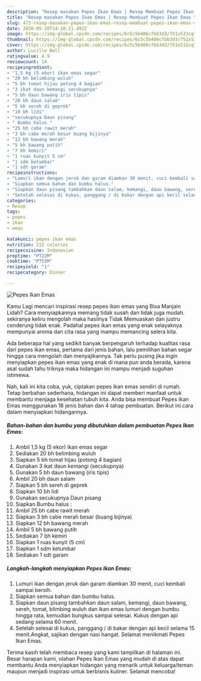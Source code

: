 ```yaml
---
description: "Resep masakan Pepes Ikan Emas | Resep Membuat Pepes Ikan Emas Yang Enak Dan Mudah"
title: "Resep masakan Pepes Ikan Emas | Resep Membuat Pepes Ikan Emas Yang Enak Dan Mudah"
slug: 473-resep-masakan-pepes-ikan-emas-resep-membuat-pepes-ikan-emas-yang-enak-dan-mudah
date: 2020-05-10T14:10:21.492Z
image: https://img-global.cpcdn.com/recipes/6c5c5b406cfbb3d3/751x532cq70/pepes-ikan-emas-foto-resep-utama.jpg
thumbnail: https://img-global.cpcdn.com/recipes/6c5c5b406cfbb3d3/751x532cq70/pepes-ikan-emas-foto-resep-utama.jpg
cover: https://img-global.cpcdn.com/recipes/6c5c5b406cfbb3d3/751x532cq70/pepes-ikan-emas-foto-resep-utama.jpg
author: Lucille Bell
ratingvalue: 4.9
reviewcount: 14
recipeingredient:
- "1,5 kg (5 ekor) ikan emas segar"
- "20 bh belimbing wuluh"
- "5 bh tomat hijau potong 4 bagian"
- "3 ikat daun kemangi secukupnya"
- "5 bh daun bawang iris tipis"
- "20 bh daun salam"
- "5 bh sereh di geprek"
- "10 bh lidi"
- "secukupnya Daun pisang"
- " Bumbu halus "
- "25 bh cabe rawit merah"
- "3 bh cabe merah besar buang bijinya"
- "12 bh bawang merah"
- "5 bh bawang putih"
- "7 bh kemiri"
- "1 ruas kunyit 5 cm"
- "1 sdm ketumbar"
- "1 sdt garam"
recipeinstructions:
- "Lumuri ikan dengan jeruk dan garam diamkan 30 menit, cuci kembali sampai bersih."
- "Siapkan semua bahan dan bumbu halus."
- "Siapkan daun pisang tambahkan daun salam, kemangi, daun bawang, sereh, tomat, blimbing wuluh dan ikan emas lumuri dengan bumbu hingga rata, kemudian bungkus sampai selesai. Kukus dengan api sedang selama 60 menit."
- "Setelah selesai di kukus, panggang / di bakar dengan api kecil selama 15 menit.Angkat, sajikan dengan nasi hangat. Selamat menikmati Pepes Ikan Emas."
categories:
- Resep
tags:
- pepes
- ikan
- emas

katakunci: pepes ikan emas 
nutrition: 212 calories
recipecuisine: Indonesian
preptime: "PT22M"
cooktime: "PT55M"
recipeyield: "1"
recipecategory: Dinner

---
```



![Pepes Ikan Emas](https://img-global.cpcdn.com/recipes/6c5c5b406cfbb3d3/751x532cq70/pepes-ikan-emas-foto-resep-utama.jpg)

Kamu Lagi mencari inspirasi resep pepes ikan emas yang Bisa Manjain Lidah? Cara menyiapkannya memang tidak susah dan tidak juga mudah. sekiranya keliru mengolah maka hasilnya Tidak Memuaskan dan justru cenderung tidak enak. Padahal pepes ikan emas yang enak selayaknya mempunyai aroma dan cita rasa yang mampu memancing selera kita.



Ada beberapa hal yang sedikit banyak berpengaruh terhadap kualitas rasa dari pepes ikan emas, pertama dari jenis bahan, lalu pemilihan bahan segar hingga cara mengolah dan menyajikannya. Tak perlu pusing jika ingin menyiapkan pepes ikan emas yang enak di mana pun anda berada, karena asal sudah tahu triknya maka hidangan ini mampu menjadi suguhan istimewa.


Nah, kali ini kita coba, yuk, ciptakan pepes ikan emas sendiri di rumah. Tetap berbahan sederhana, hidangan ini dapat memberi manfaat untuk membantu menjaga kesehatan tubuh kita. Anda bisa membuat Pepes Ikan Emas menggunakan 18 jenis bahan dan 4 tahap pembuatan. Berikut ini cara dalam menyiapkan hidangannya.

<!--inarticleads1-->

##### Bahan-bahan dan bumbu yang dibutuhkan dalam pembuatan Pepes Ikan Emas:

1. Ambil 1,5 kg (5 ekor) ikan emas segar
1. Sediakan 20 bh belimbing wuluh
1. Siapkan 5 bh tomat hijau (potong 4 bagian)
1. Gunakan 3 ikat daun kemangi (secukupnya)
1. Gunakan 5 bh daun bawang (iris tipis)
1. Ambil 20 bh daun salam
1. Siapkan 5 bh sereh di geprek
1. Siapkan 10 bh lidi
1. Gunakan secukupnya Daun pisang
1. Siapkan  Bumbu halus :
1. Ambil 25 bh cabe rawit merah
1. Siapkan 3 bh cabe merah besar (buang bijinya)
1. Siapkan 12 bh bawang merah
1. Ambil 5 bh bawang putih
1. Sediakan 7 bh kemiri
1. Siapkan 1 ruas kunyit (5 cm)
1. Siapkan 1 sdm ketumbar
1. Sediakan 1 sdt garam




<!--inarticleads2-->

##### Langkah-langkah menyiapkan Pepes Ikan Emas:

1. Lumuri ikan dengan jeruk dan garam diamkan 30 menit, cuci kembali sampai bersih.
1. Siapkan semua bahan dan bumbu halus.
1. Siapkan daun pisang tambahkan daun salam, kemangi, daun bawang, sereh, tomat, blimbing wuluh dan ikan emas lumuri dengan bumbu hingga rata, kemudian bungkus sampai selesai. Kukus dengan api sedang selama 60 menit.
1. Setelah selesai di kukus, panggang / di bakar dengan api kecil selama 15 menit.Angkat, sajikan dengan nasi hangat. Selamat menikmati Pepes Ikan Emas.




Terima kasih telah membaca resep yang kami tampilkan di halaman ini. Besar harapan kami, olahan Pepes Ikan Emas yang mudah di atas dapat membantu Anda menyiapkan hidangan yang menarik untuk keluarga/teman maupun menjadi inspirasi untuk berbisnis kuliner. Selamat mencoba!
